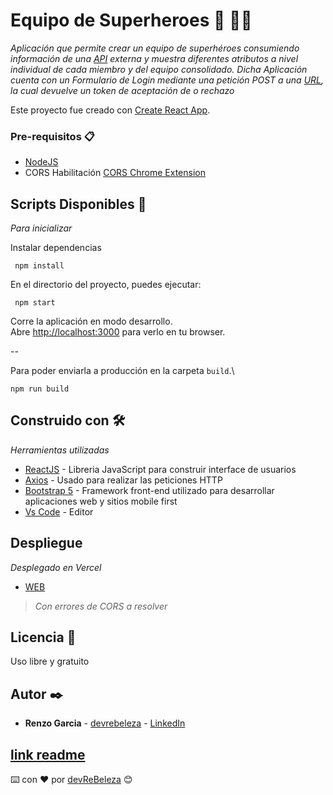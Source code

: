 # Equipo de Superheroes :dart: :rocket::rocket:

_Aplicación que permite crear un equipo de superhéroes consumiendo información de una [API](https://superheroapi.com/) externa y muestra diferentes atributos a nivel individual de cada miembro y del equipo consolidado.
Dicha Aplicación cuenta con un Formulario de Login mediante una petición POST a una [URL](http://challenge-react.alkemy.org/), la cual devuelve un token de aceptación de o rechazo_

Este proyecto fue creado con [Create React App](https://github.com/facebook/create-react-app).

### Pre-requisitos 📋

* [NodeJS](https://nodejs.org/es/)
* CORS Habilitación [CORS Chrome Extension](https://chrome.google.com/webstore/detail/allow-cors-access-control/lhobafahddgcelffkeicbaginigeejlf?hl=es)


## Scripts Disponibles :wrench:

_Para inicializar_

Instalar dependencias

```
 npm install
```

En el directorio del proyecto, puedes ejecutar:

```
 npm start
```
Corre la aplicación en modo desarrollo.\
Abre [http://localhost:3000](http://localhost:3000) para verlo en tu browser.

--

Para poder enviarla a producción en la carpeta `build`.\

```
npm run build
```

## Construido con 🛠️

_Herramientas utilizadas_

* [ReactJS](https://es.reactjs.org/) - Libreria JavaScript para construir interface de usuarios
* [Axios](https://axios-http.com/) - Usado para realizar las peticiones HTTP
* [Bootstrap 5](https://getbootstrap.com/) - Framework front-end utilizado para desarrollar aplicaciones web y sitios mobile first 
* [Vs Code](https://code.visualstudio.com/) - Editor


## Despliegue 

_Desplegado en Vercel_
* [WEB](https://super-alkemy-react.vercel.app/)

>_Con errores de CORS a resolver_ 

## Licencia 📄

Uso libre y gratuito

## Autor ✒️

* **Renzo Garcia**  - [devrebeleza](https://github.com/devrebeleza) - [LinkedIn](https://www.linkedin.com/in/renzogarcia/)

[link readme](https://gist.github.com/Villanuevand/6386899f70346d4580c723232524d35a)
---
⌨️ con ❤️ por [devReBeleza](https://github.com/devrebeleza) 😊
